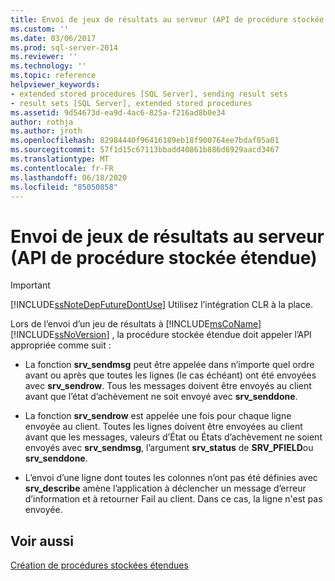 ```yaml
---
title: Envoi de jeux de résultats au serveur (API de procédure stockée étendue) | Microsoft Docs
ms.custom: ''
ms.date: 03/06/2017
ms.prod: sql-server-2014
ms.reviewer: ''
ms.technology: ''
ms.topic: reference
helpviewer_keywords:
- extended stored procedures [SQL Server], sending result sets
- result sets [SQL Server], extended stored procedures
ms.assetid: 9d54673d-ea9d-4ac6-825a-f216ad8b0e34
author: rothja
ms.author: jroth
ms.openlocfilehash: 82984440f96416189eb18f900764ee7bdaf05a01
ms.sourcegitcommit: 57f1d15c67113bbadd40861b886d6929aacd3467
ms.translationtype: MT
ms.contentlocale: fr-FR
ms.lasthandoff: 06/18/2020
ms.locfileid: "85050858"
---
```

# <a name="sending-result-sets-to-the-server-extended-stored-procedure-api"></a>Envoi de jeux de résultats au serveur (API de procédure stockée étendue)
    
> [!IMPORTANT]  
>  [!INCLUDE[ssNoteDepFutureDontUse](../../includes/ssnotedepfuturedontuse-md.md)] Utilisez l’intégration CLR à la place.  
  
 Lors de l’envoi d’un jeu de résultats à [!INCLUDE[msCoName](../../includes/msconame-md.md)] [!INCLUDE[ssNoVersion](../../includes/ssnoversion-md.md)] , la procédure stockée étendue doit appeler l’API appropriée comme suit :  
  
-   La fonction **srv_sendmsg** peut être appelée dans n’importe quel ordre avant ou après que toutes les lignes (le cas échéant) ont été envoyées avec **srv_sendrow**. Tous les messages doivent être envoyés au client avant que l’état d’achèvement ne soit envoyé avec **srv_senddone**.  
  
-   La fonction **srv_sendrow** est appelée une fois pour chaque ligne envoyée au client. Toutes les lignes doivent être envoyées au client avant que les messages, valeurs d’État ou États d’achèvement ne soient envoyés avec **srv_sendmsg**, l’argument **srv_status** de **SRV_PFIELD**ou **srv_senddone**.  
  
-   L’envoi d’une ligne dont toutes les colonnes n’ont pas été définies avec **srv_describe** amène l’application à déclencher un message d’erreur d’information et à retourner Fail au client. Dans ce cas, la ligne n'est pas envoyée.  
  
## <a name="see-also"></a>Voir aussi  
 [Création de procédures stockées étendues](creating-extended-stored-procedures.md)  
  
  
